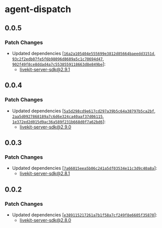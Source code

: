 # agent-dispatch

## 0.0.5

### Patch Changes

- Updated dependencies [[`16a2a105404e555699e3812d85664baeedd3151d`](https://github.com/livekit/node-sdks/commit/16a2a105404e555699e3812d85664baeedd3151d), [`93c2f2edb07fe5f6b98096d8689a5c1c70694d47`](https://github.com/livekit/node-sdks/commit/93c2f2edb07fe5f6b98096d8689a5c1c70694d47), [`902f49f8ce8ddad4a7c5538559118663d8e849be`](https://github.com/livekit/node-sdks/commit/902f49f8ce8ddad4a7c5538559118663d8e849be)]:
  - livekit-server-sdk@2.9.1

## 0.0.4

### Patch Changes

- Updated dependencies [[`5a5d298cd9e617cd297a39b5c64a38797b5ca2bf`](https://github.com/livekit/node-sdks/commit/5a5d298cd9e617cd297a39b5c64a38797b5ca2bf), [`2aa5d0927868189a7c6d6e324ca40aaf37d06115`](https://github.com/livekit/node-sdks/commit/2aa5d0927868189a7c6d6e324ca40aaf37d06115), [`1e372ed2d015d9ac36a589f231b668d0f7a62bd6`](https://github.com/livekit/node-sdks/commit/1e372ed2d015d9ac36a589f231b668d0f7a62bd6)]:
  - livekit-server-sdk@2.9.0

## 0.0.3

### Patch Changes

- Updated dependencies [[`7a66015eea5b06c241a5df03534e11c3d9c40a8a`](https://github.com/livekit/node-sdks/commit/7a66015eea5b06c241a5df03534e11c3d9c40a8a)]:
  - livekit-server-sdk@2.8.1

## 0.0.2

### Patch Changes

- Updated dependencies [[`e389115217261a7b1f58a7cf249f8e6605f35870`](https://github.com/livekit/node-sdks/commit/e389115217261a7b1f58a7cf249f8e6605f35870)]:
  - livekit-server-sdk@2.8.0
